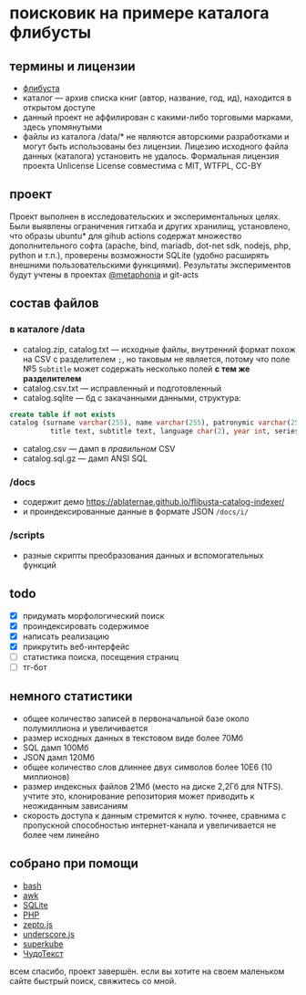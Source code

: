 # поисковик на примере каталога флибусты

## термины и лицензии
* [флибуста](https://ru.wikipedia.org/wiki/%D0%A4%D0%BB%D0%B8%D0%B1%D1%83%D1%81%D1%82%D0%B0)
* каталог &mdash; архив списка книг (автор, название, год, ид), находится в открытом доступе
* данный проект не аффилирован с какими-либо торговыми марками, здесь упомянутыми
* файлы из каталога /data/* не являются авторскими разработками и могут быть использованы без лицензии. Лицезию исходного файла данных (каталога) установить не удалось. Формальная лицензия проекта Unlicense License совместима с MIT, WTFPL, CC-BY

## проект
Проект выполнен в исследовательских и экспериментальных целях. Были выявлены ограничения гитхаба и других хранилищ, установлено, что образы ubuntu* для gihub actions содержат множество дополнительного софта (apache, bind, mariadb, dot-net sdk, nodejs, php, python и т.п.), проверены возможности SQLite (удобно расширять внешними пользовательскими функциями). Результаты экспериментов будут учтены в проектах [@metaphonia](//github.com/metaphonia/) и git-acts

## состав файлов
### в каталоге /data
* catalog.zip, catalog.txt &mdash; исходные файлы, внутренний формат похож на CSV с разделителем ```;```, но таковым не является, потому что поле №5 ```Subtitle``` может содержать несколько полей __с тем же разделителем__
* catalog.csv.txt &mdash; исправленный и подготовленный
* catalog.sqlite &mdash; бд с закачанными данными, структура: 
```sql 
create table if not exists 
catalog (surname varchar(255), name varchar(255), patronymic varchar(255), 
          title text, subtitle text, language char(2), year int, series text, id integer);
```
* catalog.csv &mdash; дамп в _правильном_ CSV
* catalog.sql.gz &mdash; дамп ANSI SQL

### /docs
* содержит демо https://ablaternae.github.io/flibusta-catalog-indexer/
* и проиндексированные данные в формате JSON ```/docs/i/``` 
### /scripts
* разные скрипты преобразования данных и вспомогательных функций

## todo
* [x] придумать морфологический поиск
* [x] проиндексировать содержимое
* [x] написать реализацию
* [x] прикрутить веб-интерфейс
* [ ] статистика поиска, посещения страниц
* [ ] тг-бот

## немного статистики
* общее количество записей в первоначальной базе около полумиллиона и увеличивается
* размер исходных данных в текстовом виде более 70Мб
* SQL дамп 100Мб
* JSON дамп 120Мб
* общее количество слов длиннее двух символов более 10E6 (10 миллионов)
* размер индексных файлов 21Мб (место на диске 2,2Гб для NTFS). учтите это, клонирование репозитория может приводить к неожиданным зависаниям
* скорость доступа к данным стремится к нулю. точнее, сравнима с пропускной способностью интернет-канала и увеличивается не более чем линейно

## собрано при помощи
* [bash](https://www.gnu.org/software/bash/)
* [awk](https://www.grymoire.com/Unix/Awk.html#toc_Intro_to_AWK)
* [SQLite](https://sqlite.org/docs.html)
* [PHP](https://www.php.net/manual/ru/)
* [zepto.js](//github.com/madrobby/zepto)
* [underscore.js](//github.com/jashkenas/underscore)
* [superkube](//github.com/imperavi/superkube)
* [ЧудоТекст](//github.com/Alexey-T/CudaText)

всем спасибо, проект завершён. если вы хотите на своем маленьком сайте быстрый поиск, свяжитесь со мной.
